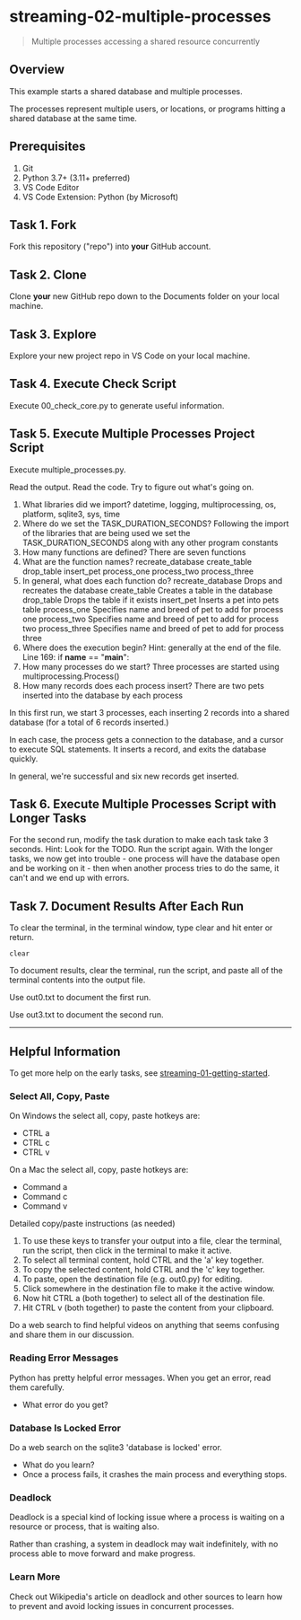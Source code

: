 # streaming-02-multiple-processes

> Multiple processes accessing a shared resource concurrently

## Overview

This example starts a shared database and multiple processes.

The processes represent multiple users, or locations, or programs
hitting a shared database at the same time.

## Prerequisites

1. Git
1. Python 3.7+ (3.11+ preferred)
1. VS Code Editor
1. VS Code Extension: Python (by Microsoft)

## Task 1. Fork

Fork this repository ("repo") into **your** GitHub account.

## Task 2. Clone

Clone **your** new GitHub repo down to the Documents folder on your local machine.

## Task 3. Explore

Explore your new project repo in VS Code on your local machine.

## Task 4. Execute Check Script

Execute 00_check_core.py to generate useful information.

## Task 5. Execute Multiple Processes Project Script

Execute multiple_processes.py.

Read the output. Read the code.
Try to figure out what's going on.

1. What libraries did we import?
   datetime, logging, multiprocessing, os, platform, sqlite3, sys, time
2. Where do we set the TASK_DURATION_SECONDS?
   Following the import of the libraries that are being used we set the TASK_DURATION_SECONDS along with any other program constants
3. How many functions are defined?
   There are seven functions
4. What are the function names?
   recreate_database
   create_table
   drop_table
   insert_pet
   process_one
   process_two
   process_three
5. In general, what does each function do?
   recreate_database
   Drops and recreates the database
   create_table
   Creates a table in the database
   drop_table
   Drops the table if it exists
   insert_pet
   Inserts a pet into pets table
   process_one
   Specifies name and breed of pet to add for process one
   process_two
   Specifies name and breed of pet to add for process two
   process_three
   Specifies name and breed of pet to add for process three
6. Where does the execution begin? Hint: generally at the end of the file.
   Line 169: if **name** == "**main**":
7. How many processes do we start?
   Three processes are started using multiprocessing.Process()
8. How many records does each process insert?
   There are two pets inserted into the database by each process

In this first run, we start 3 processes,
each inserting 2 records into a shared database
(for a total of 6 records inserted.)

In each case, the process gets a connection to the database,
and a cursor to execute SQL statements.
It inserts a record, and exits the database quickly.

In general, we're successful and six new records get inserted.

## Task 6. Execute Multiple Processes Script with Longer Tasks

For the second run, modify the task duration to make each task take 3 seconds.
Hint: Look for the TODO.
Run the script again.
With the longer tasks, we now get into trouble -
one process will have the database open and be working on it -
then when another process tries to do the same, it can't and
we end up with errors.

## Task 7. Document Results After Each Run

To clear the terminal, in the terminal window, type clear and hit enter or return.

`clear`

To document results, clear the terminal, run the script, and paste all of the terminal contents into the output file.

Use out0.txt to document the first run.

Use out3.txt to document the second run.

---

## Helpful Information

To get more help on the early tasks, see [streaming-01-getting-started](https://github.com/denisecase/streaming-01-getting-started).

### Select All, Copy, Paste

On Windows the select all, copy, paste hotkeys are:

- CTRL a
- CTRL c
- CTRL v

On a Mac the select all, copy, paste hotkeys are:

- Command a
- Command c
- Command v

Detailed copy/paste instructions (as needed)

1. To use these keys to transfer your output into a file,
   clear the terminal, run the script, then click in the terminal to make it active.
1. To select all terminal content, hold CTRL and the 'a' key together.
1. To copy the selected content, hold CTRL and the 'c' key together.
1. To paste, open the destination file (e.g. out0.py) for editing.
1. Click somewhere in the destination file to make it the active window.
1. Now hit CTRL a (both together) to select all of the destination file.
1. Hit CTRL v (both together) to paste the content from your clipboard.

Do a web search to find helpful videos on anything that seems confusing
and share them in our discussion.

### Reading Error Messages

Python has pretty helpful error messages.
When you get an error, read them carefully.

- What error do you get?

### Database Is Locked Error

Do a web search on the sqlite3 'database is locked' error.

- What do you learn?
- Once a process fails, it crashes the main process and everything stops.

### Deadlock

Deadlock is a special kind of locking issue where a process
is waiting on a resource or process, that is waiting also.

Rather than crashing, a system in deadlock may wait indefinitely,
with no process able to move forward and make progress.

### Learn More

Check out Wikipedia's article on deadlock and other sources to learn how to prevent and avoid locking issues in concurrent processes.
